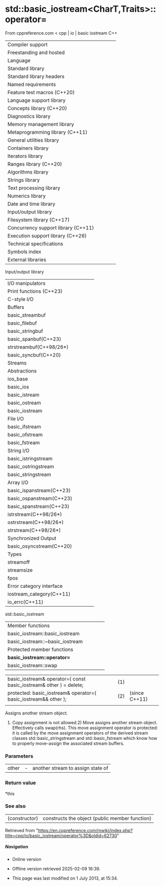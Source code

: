 # std::basic_iostream<CharT,Traits>::operator=

From cppreference.com
< cpp‎ | io‎ | basic iostream
C++

|  |  |  |  |  |
| --- | --- | --- | --- | --- |
| Compiler support | | | | |
| Freestanding and hosted | | | | |
| Language | | | | |
| Standard library | | | | |
| Standard library headers | | | | |
| Named requirements | | | | |
| Feature test macros (C++20) | | | | |
| Language support library | | | | |
| Concepts library (C++20) | | | | |
| Diagnostics library | | | | |
| Memory management library | | | | |
| Metaprogramming library (C++11) | | | | |
| General utilities library | | | | |
| Containers library | | | | |
| Iterators library | | | | |
| Ranges library (C++20) | | | | |
| Algorithms library | | | | |
| Strings library | | | | |
| Text processing library | | | | |
| Numerics library | | | | |
| Date and time library | | | | |
| Input/output library | | | | |
| Filesystem library (C++17) | | | | |
| Concurrency support library (C++11) | | | | |
| Execution support library (C++26) | | | | |
| Technical specifications | | | | |
| Symbols index | | | | |
| External libraries | | | | |

Input/output library

|  |  |  |  |  |
| --- | --- | --- | --- | --- |
| I/O manipulators | | | | |
| Print functions (C++23) | | | | |
| C-style I/O | | | | |
| Buffers | | | | |
| basic_streambuf | | | | |
| basic_filebuf | | | | |
| basic_stringbuf | | | | |
| basic_spanbuf(C++23) | | | | |
| strstreambuf(C++98/26\*) | | | | |
| basic_syncbuf(C++20) | | | | |
| Streams | | | | |
| Abstractions | | | | |
| ios_base | | | | |
| basic_ios | | | | |
| basic_istream | | | | |
| basic_ostream | | | | |
| basic_iostream | | | | |
| File I/O | | | | |
| basic_ifstream | | | | |
| basic_ofstream | | | | |
| basic_fstream | | | | |
| String I/O | | | | |
| basic_istringstream | | | | |
| basic_ostringstream | | | | |
| basic_stringstream | | | | |
| Array I/O | | | | |
| basic_ispanstream(C++23) | | | | |
| basic_ospanstream(C++23) | | | | |
| basic_spanstream(C++23) | | | | |
| istrstream(C++98/26\*) | | | | |
| ostrstream(C++98/26\*) | | | | |
| strstream(C++98/26\*) | | | | |
| Synchronized Output | | | | |
| basic_osyncstream(C++20) | | | | |
| Types | | | | |
| streamoff | | | | |
| streamsize | | | | |
| fpos | | | | |
| Error category interface | | | | |
| iostream_category(C++11) | | | | |
| io_errc(C++11) | | | | |

std::basic_iostream

|  |  |  |  |  |
| --- | --- | --- | --- | --- |
| Member functions | | | | |
| basic_iostream::basic_iostream | | | | |
| basic_iostream::~basic_iostream | | | | |
| Protected member functions | | | | |
| ****basic_iostream::operator=**** | | | | |
| basic_iostream::swap | | | | |

|  |  |  |
| --- | --- | --- |
| basic_iostream& operator=( const basic_iostream& other ) = delete; | (1) |  |
| protected:  basic_iostream& operator=( basic_iostream&& other ); | (2) | (since C++11) |
|  |  |  |

Assigns another stream object.

1) Copy assignment is not allowed.2) Move assigns another stream object. Effectively calls swap(rhs). This move assignment operator is protected: it is called by the move assignment operators of the derived stream classes std::basic_stringstream and std::basic_fstream which know how to properly move-assign the associated stream buffers.

### Parameters

|  |  |  |
| --- | --- | --- |
| other | - | another stream to assign state of |

### Return value

\*this

### See also

|  |  |
| --- | --- |
| (constructor) | constructs the object   (public member function) |

Retrieved from "<https://en.cppreference.com/mwiki/index.php?title=cpp/io/basic_iostream/operator%3D&oldid=62730>"

##### Navigation

- Online version
- Offline version retrieved 2025-02-09 16:39.

- This page was last modified on 1 July 2013, at 15:34.